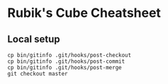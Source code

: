# Rubik's Cube Cheatsheet

## Local setup

``` shell
cp bin/gitinfo .git/hooks/post-checkout
cp bin/gitinfo .git/hooks/post-commit
cp bin/gitinfo .git/hooks/post-merge
git checkout master
```

